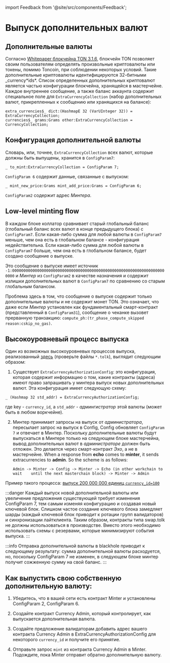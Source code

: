 import Feedback from '@site/src/components/Feedback';

# Выпуск дополнительных валют

## Дополнительные валюты

Согласно [Whitepaper блокчейна TON 3.1.6](https://ton-blockchain.github.io/docs/tblkch.pdf#page=55), блокчейн TON позволяет своим пользователям определять произвольные криптовалюты или токены, помимо Toncoin, при соблюдении некоторых условий. Такие дополнительные криптовалюты идентифицируются 32-битными _currency\*ids\*. Список определенных дополнительных криптовалют является частью конфигурации блокчейна,
хранящейся в мастерчейне. Каждое внутреннее сообщение, а также баланс аккаунта содержит специальное поле для `ExtraCurrencyCollection` (набор дополнительных валют, прикрепленных к сообщению или хранящихся на балансе):

```tlb
extra_currencies$_ dict:(HashmapE 32 (VarUInteger 32)) = ExtraCurrencyCollection;
currencies$_ grams:Grams other:ExtraCurrencyCollection = CurrencyCollection;
```

## Конфигурация дополнительной валюты

Словарь, или, точнее, `ExtraCurrencyCollection` всех валют, которые должны быть выпущены, хранится в `ConfigParam7`:

```tlb
_ to_mint:ExtraCurrencyCollection = ConfigParam 7;
```

`ConfigParam 6` содержит данные, связанные с выпуском:

```tlb
_ mint_new_price:Grams mint_add_price:Grams = ConfigParam 6;
```

`ConfigParam2` содержит адрес _Минтера_.

## Low-level minting flow

В каждом блоке коллатор сравнивает старый глобальный баланс (глобальный баланс всех валют в конце предыдущего блока) с `ConfigParam7`. Если какая-либо сумма для любой валюты в `ConfigParam7` меньше, чем она есть в глобальном балансе - конфигурация недействительна. Если какая-либо сумма для любой валюты в `ConfigParam7` больше, чем она есть в глобальном балансе, будет создано сообщение о выпуске.

Это сообщение о выпуске имеет источник `-1:00000000000000000000000000000000000000000000000000000000000000000000000` и ​​_Минтер_ из `ConfigParam2` в качестве назначения и содержит излишки дополнительных валют в `ConfigParam7` по сравнению со старым глобальным балансом.

Проблема здесь в том, что сообщение о выпуске содержит только дополнительные валюты и не содержит монет TON.  Это означает, что даже если _Минтер_ установлен как фундаментальный смарт-контракт (представленный в `ConfigParam31`), сообщение о чеканке вызовет прерванную транзакцию: `compute_ph:(tr_phase_compute_skipped reason:cskip_no_gas)`.

## Высокоуровневый процесс выпуска

Один из возможных высокоуровневых процессов выпуска, реализованный [здесь](https://github.com/ton-blockchain/governance-contract/tree/50ed2ecacc9e3cff4c77cbcc69aa07b39f5c46a2) (проверьте файлы `*.tolk`), выглядит следующим образом:

1. Существует `ExtraCurrencyAuthorizationConfig`: это конфигурация, которая содержит информацию о том, какие контракты (адреса) имеют право запрашивать у минтера выпуск новых дополнительных валют. Эта конфигурация имеет следующую схему:

```tlb
_ (Hashmap 32 std_addr) = ExtraCurrencyAuthorizationConfig;
```

где key - `currency_id`, а `std_addr` - _админгистратор_ этой валюты (может быть в любом воркчейне).

2. Минтер принимает запросы на выпуск от _администратора_, пересылает запрос на выпуск в Config, Config обновляет `ConfigParam 7` и отвечает в Минтер. Поскольку дополнительные валюты будут выпускаться в Минтере только на следующем блоке мастерчейна, вывод дополнительных валют в _администраторе_ должен быть отложен. Это делается через смарт-контракт _Эхо_, а не в мастерчейне. When a response from **echo** comes to **minter**, it sends extracurrencies to **admin**. So the scheme is as follows:

    `Admin -> Minter -> Config -> Minter -> Echo (in other workchain to wait 	until the next masterchain block) -> Minter -> Admin`

Пример такого процесса: [выпуск 200 000 000 единиц `currency_id=100`](https://testnet.tonviewer.com/transaction/20fe328c04b4896acecb6e96aaebfe6fef90dcc1441e27049302f29770904ef0)

:::danger
Каждый выпуск новой дополнительной валюты или увеличение предложения существующей требует изменения ConfigParam 7, тем самым изменяя конфигурацию и создавая новый ключевой блок. Слишком частое создание ключевого блока замедляет шарды (каждый ключевой блок приводит к ротации групп валидаторов) и синхронизации лайтклиента. Таким образом, контракты типа swap.tolk не должны использоваться в производстве. Вместо этого необходимо использовать схемы с резервами, которые минимизируют события выпуска.
:::

:::info
Отправка дополнительной валюты в blackhole приводит к следующему результату: сумма дополнительной валюты расходуется, но, поскольку ConfigParam 7 не изменен, в следующем блоке минтер получит сожженную сумму на свой баланс.
:::

## Как выпустить свою собственную дополнительную валюту:

1. Убедитесь, что в вашей сети есть контракт Minter и установлены ConfigParam 2, ConfigParam 6.

2. Создайте контракт Currency Admin, который контролирует, как выпускается дополнительная валюта.

3. Создайте предложение валидаторам добавить адрес вашего контракта Currency Admin в ExtraCurrencyAuthorizationConfig для некоторого `currency_id` и получите его принятие.

4. Отправьте запрос `mint` из контракта Currency Admin в Minter. Подождите, пока Minter отправит обратно дополнительную валюту.
    <Feedback />

